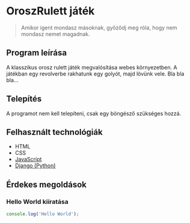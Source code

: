# OroszRulett játék

> Amikor igent mondasz másoknak, győződj meg róla, hogy nem mondasz nemet magadnak.


## Program leírása

A klasszikus orosz rulett játék megvalósítása webes környezetben.
A játékban egy revolverbe rakhatunk egy golyót, majd lövünk vele. Bla bla bla...

## Telepítés

A programot nem kell telepíteni, csak egy böngésző szükséges hozzá.

## Felhasznált technológiák

* HTML
* CSS
* [JavaScript](https://www.javascript.com/)
* [Django (Python)](https://www.djangoproject.com/)

## Érdekes megoldások

### Hello World kiíratása
```javascript
console.log('Hello World');
```
